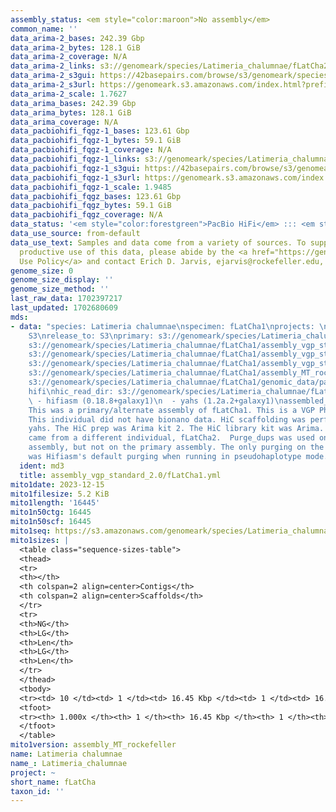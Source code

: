 ```yaml
---
assembly_status: <em style="color:maroon">No assembly</em>
common_name: ''
data_arima-2_bases: 242.39 Gbp
data_arima-2_bytes: 128.1 GiB
data_arima-2_coverage: N/A
data_arima-2_links: s3://genomeark/species/Latimeria_chalumnae/fLatCha2/genomic_data/arima/<br>
data_arima-2_s3gui: https://42basepairs.com/browse/s3/genomeark/species/Latimeria_chalumnae/fLatCha2/genomic_data/arima/
data_arima-2_s3url: https://genomeark.s3.amazonaws.com/index.html?prefix=species/Latimeria_chalumnae/fLatCha2/genomic_data/arima/
data_arima-2_scale: 1.7627
data_arima_bases: 242.39 Gbp
data_arima_bytes: 128.1 GiB
data_arima_coverage: N/A
data_pacbiohifi_fqgz-1_bases: 123.61 Gbp
data_pacbiohifi_fqgz-1_bytes: 59.1 GiB
data_pacbiohifi_fqgz-1_coverage: N/A
data_pacbiohifi_fqgz-1_links: s3://genomeark/species/Latimeria_chalumnae/fLatCha1/genomic_data/pacbio_hifi/<br>
data_pacbiohifi_fqgz-1_s3gui: https://42basepairs.com/browse/s3/genomeark/species/Latimeria_chalumnae/fLatCha1/genomic_data/pacbio_hifi/
data_pacbiohifi_fqgz-1_s3url: https://genomeark.s3.amazonaws.com/index.html?prefix=species/Latimeria_chalumnae/fLatCha1/genomic_data/pacbio_hifi/
data_pacbiohifi_fqgz-1_scale: 1.9485
data_pacbiohifi_fqgz_bases: 123.61 Gbp
data_pacbiohifi_fqgz_bytes: 59.1 GiB
data_pacbiohifi_fqgz_coverage: N/A
data_status: '<em style="color:forestgreen">PacBio HiFi</em> ::: <em style="color:forestgreen">Arima</em>'
data_use_source: from-default
data_use_text: Samples and data come from a variety of sources. To support fair and
  productive use of this data, please abide by the <a href="https://genome10k.soe.ucsc.edu/data-use-policies/">Data
  Use Policy</a> and contact Erich D. Jarvis, ejarvis@rockefeller.edu, with any questions.
genome_size: 0
genome_size_display: ''
genome_size_method: ''
last_raw_data: 1702397217
last_updated: 1702680609
mds:
- data: "species: Latimeria chalumnae\nspecimen: fLatCha1\nprojects: \n  - vgp\ndata_location:
    S3\nrelease_to: S3\nprimary: s3://genomeark/species/Latimeria_chalumnae/fLatCha1/assembly_vgp_standard_2.0/fLatCha1.standard.pri.20231215.fasta.gz\nhaplotigs:
    s3://genomeark/species/Latimeria_chalumnae/fLatCha1/assembly_vgp_standard_2.0/fLatCha1.standard.alt.20231215.fasta.gz\npretext:
    s3://genomeark/species/Latimeria_chalumnae/fLatCha1/assembly_vgp_standard_2.0/evaluation/pri/pretext/fLatCha1_pri__s2.heatmap.pretext\nkmer_spectra_img:
    s3://genomeark/species/Latimeria_chalumnae/fLatCha1/assembly_vgp_standard_2.0/evaluation/merqury_purgedalt/fLatCha1_png/\nmito:
    s3://genomeark/species/Latimeria_chalumnae/fLatCha1/assembly_MT_rockefeller/fLatCha1.MT.20231215.fasta.gz\npacbio_read_dir:
    s3://genomeark/species/Latimeria_chalumnae/fLatCha1/genomic_data/pacbio_hifi/\npacbio_read_type:
    hifi\nhic_read_dir: s3://genomeark/species/Latimeria_chalumnae/fLatCha1/genomic_data/arima/\npipeline:\n
    \ - hifiasm (0.18.8+galaxy1)\n  - yahs (1.2a.2+galaxy1)\nassembled_by_group: Rockefeller\nnotes:
    This was a primary/alternate assembly of fLatCha1. This is a VGP Phase 1 species.
    This individual did not have bionano data. HiC scaffolding was performed with
    yahs. The HiC prep was Arima kit 2. The HiC library kit was Arima. The HiC data
    came from a different individual, fLatCha2.  Purge_dups was used on the alternate
    assembly, but not on the primary assembly. The only purging on the primary assembly
    was Hifiasm's default purging when running in pseudohaplotype mode. "
  ident: md3
  title: assembly_vgp_standard_2.0/fLatCha1.yml
mito1date: 2023-12-15
mito1filesize: 5.2 KiB
mito1length: '16445'
mito1n50ctg: 16445
mito1n50scf: 16445
mito1seq: https://s3.amazonaws.com/genomeark/species/Latimeria_chalumnae/fLatCha1/assembly_MT_rockefeller/fLatCha1.MT.20231215.fasta.gz
mito1sizes: |
  <table class="sequence-sizes-table">
  <thead>
  <tr>
  <th></th>
  <th colspan=2 align=center>Contigs</th>
  <th colspan=2 align=center>Scaffolds</th>
  </tr>
  <tr>
  <th>NG</th>
  <th>LG</th>
  <th>Len</th>
  <th>LG</th>
  <th>Len</th>
  </tr>
  </thead>
  <tbody>
  <tr><td> 10 </td><td> 1 </td><td> 16.45 Kbp </td><td> 1 </td><td> 16.45 Kbp </td></tr><tr><td> 20 </td><td> 1 </td><td> 16.45 Kbp </td><td> 1 </td><td> 16.45 Kbp </td></tr><tr><td> 30 </td><td> 1 </td><td> 16.45 Kbp </td><td> 1 </td><td> 16.45 Kbp </td></tr><tr><td> 40 </td><td> 1 </td><td> 16.45 Kbp </td><td> 1 </td><td> 16.45 Kbp </td></tr><tr style="background-color:#cccccc;"><td> 50 </td><td> 1 </td><td style="background-color:#ff8888;"> 16.45 Kbp </td><td> 1 </td><td style="background-color:#ff8888;"> 16.45 Kbp </td></tr><tr><td> 60 </td><td> 1 </td><td> 16.45 Kbp </td><td> 1 </td><td> 16.45 Kbp </td></tr><tr><td> 70 </td><td> 1 </td><td> 16.45 Kbp </td><td> 1 </td><td> 16.45 Kbp </td></tr><tr><td> 80 </td><td> 1 </td><td> 16.45 Kbp </td><td> 1 </td><td> 16.45 Kbp </td></tr><tr><td> 90 </td><td> 1 </td><td> 16.45 Kbp </td><td> 1 </td><td> 16.45 Kbp </td></tr><tr><td> 100 </td><td> 1 </td><td> 16.45 Kbp </td><td> 1 </td><td> 16.45 Kbp </td></tr></tbody>
  <tfoot>
  <tr><th> 1.000x </th><th> 1 </th><th> 16.45 Kbp </th><th> 1 </th><th> 16.45 Kbp </th></tr>
  </tfoot>
  </table>
mito1version: assembly_MT_rockefeller
name: Latimeria chalumnae
name_: Latimeria_chalumnae
project: ~
short_name: fLatCha
taxon_id: ''
---
```

